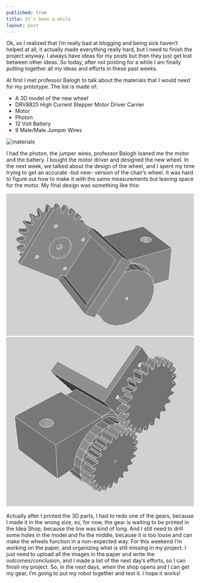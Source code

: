 ```yaml
---
published: true
title: It's been a while
layout: post
---
```

Ok, so I realized that I’m really bad at blogging and being sick haven’t helped at all, it actually made everything really hard, but I need to finish the project anyway. I always have ideas for my posts but then they just get lost between other ideas. So today, after not posting for a while I am finally putting together all my ideas and efforts in these past weeks.

At first I met professor Balogh to talk about the materials that I would need for my prototype. The list is made of:

- A 3D model of the new wheel
- DRV8825 High Current Stepper Motor Driver Carrier
- Motor
- Photon
- 12 Volt Battery
- 9 Male/Male Jumper Wires


<img src="../20160711_001624.jpg" width="500" title="materials"/> 


I had the photon, the jumper wires, professor Balogh loaned me the motor and the battery. I bought the motor driver and designed the new wheel.
In the next week, we talked about the design of the wheel, and I spent my time trying to get an accurate -but new- version of the chair’s wheel. It was hard to figure out how to make it with the same measurements but leaving space for the motor. My final design was something like this:


<img src="../1.jpg" width="500" title="materials"/>
<img src="../2.jpg" width="500" title="materials"/>


Actually after I printed the 3D parts, I had to redo one of the gears, because I made it in the wrong size, so, for now, the gear is waiting to be printed in the Idea Shop, because the line was kind of long. And I still need to drill some holes in the model and fix the middle, because it is too loose and can make the wheels function in a non-expected way.
For this weekend I’m working on the paper, and organizing what is still missing in my project. I just need to upload all the images in the paper and write the outcomes/conclusion, and I made a list of the next day’s efforts, so I can finish my project. So, in the next days, when the shop opens and I can get my gear, I’m going to put my robot together and test it. I hope it works!
